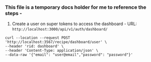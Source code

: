 ### This file is a temporary docs holder for me to reference the steps -

1. Create a user on super tokens to access the dashboard -
   URL: `http://localhost:3000/api/v1/auth/dashboard/`

```
curl --location --request POST 'http://localhost:3567/recipe/dashboard/user' \
--header 'rid: dashboard' \
--header 'Content-Type: application/json' \
--data-raw '{"email": "user@email","password": "password"}'
```
